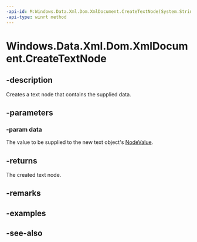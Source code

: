 ```yaml
---
-api-id: M:Windows.Data.Xml.Dom.XmlDocument.CreateTextNode(System.String)
-api-type: winrt method
---
```


<!-- Method syntax
public Windows.Data.Xml.Dom.XmlText CreateTextNode(System.String data)
-->

# Windows.Data.Xml.Dom.XmlDocument.CreateTextNode

## -description
Creates a text node that contains the supplied data.

## -parameters
### -param data
The value to be supplied to the new text object's [NodeValue](xmltext_nodevalue.md).

## -returns
The created text node.

## -remarks

## -examples

## -see-also
